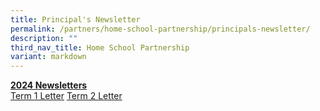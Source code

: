 ```yaml
---
title: Principal's Newsletter
permalink: /partners/home-school-partnership/principals-newsletter/
description: ""
third_nav_title: Home School Partnership
variant: markdown
---
```

**<u>2024 Newsletters</u>** <br>
[Term 1 Letter](/files/020124_Term_1_Letter_2024_Final_Version.pdf)
[Term 2 Letter](/files/190324_Term_2_Letter_2024_Final.pdf)